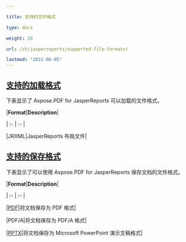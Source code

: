 ```yaml
---

title: 支持的文件格式

type: docs

weight: 20

url: /zh/jasperreports/supported-file-formats/

lastmod: "2021-06-05"
---
```

## <ins>**支持的加载格式**

下表显示了 Aspose.PDF for JasperReports 可以加载的文件格式。

|**Format**|**Description**|

| :- | :- |

|JRXML|JasperReports 布局文件|

## <ins>**支持的保存格式**

下表显示了可以使用 Aspose.PDF for JasperReports 保存文档的文件格式。

|**Format**|**Description**|

| :- | :- |

|[PDF](https://docs.fileformat.com/view/pdf/)|将文档保存为 PDF 格式|

|PDF/A|将文档保存为 PDF/A 格式|

|[PPTX](https://docs.fileformat.com/presentation/pptx/)|将文档保存为 Microsoft PowerPoint 演示文稿格式|